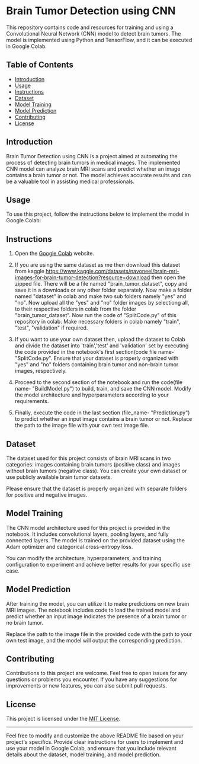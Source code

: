 # Brain Tumor Detection using CNN

This repository contains code and resources for training and using a Convolutional Neural Network (CNN) model to detect brain tumors. The model is implemented using Python and TensorFlow, and it can be executed in Google Colab.

## Table of Contents
- [Introduction](#introduction)
- [Usage](#usage)
- [Instructions](#instructions)
- [Dataset](#dataset)
- [Model Training](#model-training)
- [Model Prediction](#model-prediction)
- [Contributing](#contributing)
- [License](#license)

## Introduction
Brain Tumor Detection using CNN is a project aimed at automating the process of detecting brain tumors in medical images. The implemented CNN model can analyze brain MRI scans and predict whether an image contains a brain tumor or not. The model achieves accurate results and can be a valuable tool in assisting medical professionals.

## Usage
To use this project, follow the instructions below to implement the model in Google Colab:

## Instructions
1. Open the [Google Colab](https://colab.research.google.com/) website.

2. If you are using the same dataset as me then download this dataset from kaggle https://www.kaggle.com/datasets/navoneel/brain-mri-images-for-brain-tumor-detection?resource=download then open the zipped file. There will be a file named "brain_tumor_dataset", copy and save it in a downloads or any other folder separately. Now make a folder named "dataset"  in colab and make two sub folders namely "yes" and "no". Now upload all the "yes" and "no" folder images by selectiong all, to their respective folders in colab from the folder "brain_tumor_dataset". Now run the code of "SplitCode.py" of this repository in colab. Make necessary folders in colab namely "train", "test", "validation" if required.

3. If you want to use your own dataset then, upload the dataset to Colab and divide the dataset into 'train','test' and 'validation' set by executing the code provided in the notebook's first section(code file name- "SplitCode.py". Ensure that your dataset is properly organized with "yes" and "no" folders containing brain tumor and non-brain tumor images, respectively.

4. Proceed to the second section of the notebook and run the code(file name- "BuildModel.py") to build, train, and save the CNN model. Modify the model architecture and hyperparameters according to your requirements.

6. Finally, execute the code in the last section (file_name- "Prediction.py") to predict whether an input image contains a brain tumor or not. Replace the path to the image file with your own test image file.

## Dataset
The dataset used for this project consists of brain MRI scans in two categories: images containing brain tumors (positive class) and images without brain tumors (negative class). You can create your own dataset or use publicly available brain tumor datasets.

Please ensure that the dataset is properly organized with separate folders for positive and negative images.

## Model Training
The CNN model architecture used for this project is provided in the notebook. It includes convolutional layers, pooling layers, and fully connected layers. The model is trained on the provided dataset using the Adam optimizer and categorical cross-entropy loss.

You can modify the architecture, hyperparameters, and training configuration to experiment and achieve better results for your specific use case.

## Model Prediction
After training the model, you can utilize it to make predictions on new brain MRI images. The notebook includes code to load the trained model and predict whether an input image indicates the presence of a brain tumor or no brain tumor.

Replace the path to the image file in the provided code with the path to your own test image, and the model will output the corresponding prediction.

## Contributing
Contributions to this project are welcome. Feel free to open issues for any questions or problems you encounter. If you have any suggestions for improvements or new features, you can also submit pull requests.

## License
This project is licensed under the [MIT License](LICENSE).

---

Feel free to modify and customize the above README file based on your project's specifics. Provide clear instructions for users to implement and use your model in Google Colab, and ensure that you include relevant details about the dataset, model training, and model prediction.
